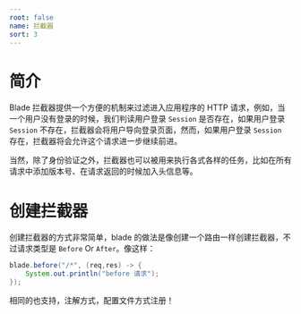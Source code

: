 ```yaml
---
root: false
name: 拦截器
sort: 3
---
```


# 简介

Blade 拦截器提供一个方便的机制来过滤进入应用程序的 HTTP 请求，例如，当一个用户没有登录的时候，我们判读用户登录 `Session` 是否存在，如果用户登录 `Session` 不存在，拦截器会将用户导向登录页面，然而，如果用户登录 `Session` 存在，拦截器将会允许这个请求进一步继续前进。

当然，除了身份验证之外，拦截器也可以被用来执行各式各样的任务，比如在所有请求中添加版本号、在请求返回的时候加入头信息等。

# 创建拦截器

创建拦截器的方式非常简单，blade 的做法是像创建一个路由一样创建拦截器，不过请求类型是 `Before` Or `After`。像这样：

```java
blade.before("/*", (req,res) -> {
    System.out.println("before 请求");
});
```

相同的也支持，注解方式，配置文件方式注册！